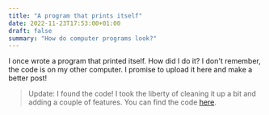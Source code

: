 ```yaml
---
title: "A program that prints itself"
date: 2022-11-23T17:53:00+01:00
draft: false
summary: "How do computer programs look?"
---
```


I once wrote a program that printed itself. How did I do it? I don't remember,
the code is on my other computer. I promise to upload it here and make a better
post!

> Update: I found the code! I took the liberty of cleaning it up a bit and adding
a couple of features. You can find the code [here](https://github.com/ibice/go-print-file).
